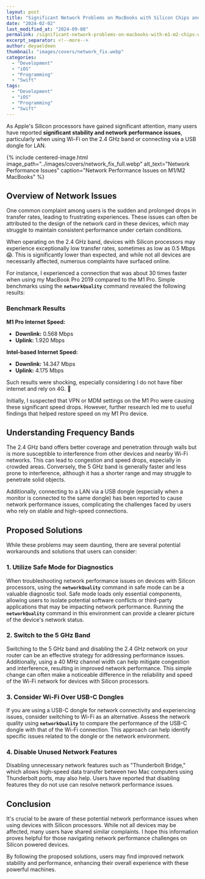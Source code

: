 ```yaml
---
layout: post
title: "Significant Network Problems on MacBooks with Silicon Chips and Proposed Solutions"
date: "2024-02-02"
last_modified_at: "2024-09-08"
permalink: /significant-network-problems-on-macbooks-with-m1-m2-chips-with-proposed-solutions/
excerpt_separator: <!--more-->
author: deyaeldeen
thumbnail: "images/covers/network_fix.webp"
categories: 
  - "Development"
  - "iOS"
  - "Programming"
  - "Swift"
tags:
  - "Development"
  - "iOS"
  - "Programming"
  - "Swift"
---
```


As Apple's Silicon processors have gained significant attention, many users have reported **significant stability and network performance issues**, particularly when using Wi-Fi on the 2.4 GHz band or connecting via a USB dongle for LAN.

<!--more-->

{%
 include centered-image.html 
 image_path="../images/covers/network_fix_full.webp"
 alt_text="Network Performance Issues" 
 caption="Network Performance Issues on M1/M2 MacBooks"
%}

## Overview of Network Issues

One common complaint among users is the sudden and prolonged drops in transfer rates, leading to frustrating experiences. These issues can often be attributed to the design of the network card in these devices, which may struggle to maintain consistent performance under certain conditions.

When operating on the 2.4 GHz band, devices with Silicon processors may experience exceptionally low transfer rates, sometimes as low as 0.5 Mbps 😱. This is significantly lower than expected, and while not all devices are necessarily affected, numerous complaints have surfaced online.

For instance, I experienced a connection that was about 30 times faster when using my MacBook Pro 2019 compared to the M1 Pro. Simple benchmarks using the **`networkQuality`** command revealed the following results:

### Benchmark Results

**M1 Pro Internet Speed:**
- **Downlink:** 0.568 Mbps
- **Uplink:** 1.920 Mbps

**Intel-based Internet Speed:**
- **Downlink:** 14.347 Mbps
- **Uplink:** 4.175 Mbps

Such results were shocking, especially considering I do not have fiber internet and rely on 4G. 🤣

Initially, I suspected that VPN or MDM settings on the M1 Pro were causing these significant speed drops. However, further research led me to useful findings that helped restore speed on my M1 Pro device.

## Understanding Frequency Bands

The 2.4 GHz band offers better coverage and penetration through walls but is more susceptible to interference from other devices and nearby Wi-Fi networks. This can lead to congestion and speed drops, especially in crowded areas. Conversely, the 5 GHz band is generally faster and less prone to interference, although it has a shorter range and may struggle to penetrate solid objects.

Additionally, connecting to a LAN via a USB dongle (especially when a monitor is connected to the same dongle) has been reported to cause network performance issues, complicating the challenges faced by users who rely on stable and high-speed connections.

## Proposed Solutions

While these problems may seem daunting, there are several potential workarounds and solutions that users can consider:

### 1. Utilize Safe Mode for Diagnostics

When troubleshooting network performance issues on devices with Silicon processors, using the **`networkQuality`** command in safe mode can be a valuable diagnostic tool. Safe mode loads only essential components, allowing users to isolate potential software conflicts or third-party applications that may be impacting network performance. Running the **`networkQuality`** command in this environment can provide a clearer picture of the device's network status.

### 2. Switch to the 5 GHz Band

Switching to the 5 GHz band and disabling the 2.4 GHz network on your router can be an effective strategy for addressing performance issues. Additionally, using a 40 MHz channel width can help mitigate congestion and interference, resulting in improved network performance. This simple change can often make a noticeable difference in the reliability and speed of the Wi-Fi network for devices with Silicon processors.

### 3. Consider Wi-Fi Over USB-C Dongles

If you are using a USB-C dongle for network connectivity and experiencing issues, consider switching to Wi-Fi as an alternative. Assess the network quality using **`networkQuality`** to compare the performance of the USB-C dongle with that of the Wi-Fi connection. This approach can help identify specific issues related to the dongle or the network environment.

### 4. Disable Unused Network Features

Disabling unnecessary network features such as "Thunderbolt Bridge," which allows high-speed data transfer between two Mac computers using Thunderbolt ports, may also help. Users have reported that disabling features they do not use can resolve network performance issues.

## Conclusion

It's crucial to be aware of these potential network performance issues when using devices with Silicon processors. While not all devices may be affected, many users have shared similar complaints. I hope this information proves helpful for those navigating network performance challenges on Silicon powered devices. 

By following the proposed solutions, users may find improved network stability and performance, enhancing their overall experience with these powerful machines.